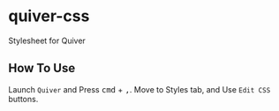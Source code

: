 # quiver-css
Stylesheet for Quiver

## How To Use

Launch `Quiver` and Press <kbd>cmd</kbd> + <kbd>,</kbd>. Move to Styles tab, and Use `Edit CSS` buttons.
